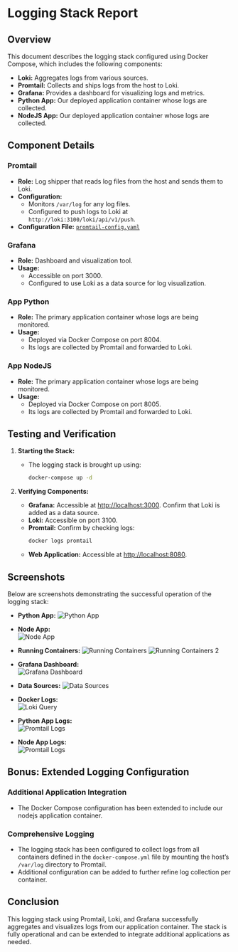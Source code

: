 # Logging Stack Report

## Overview

This document describes the logging stack configured using Docker Compose, which includes the following components:
- **Loki:** Aggregates logs from various sources.
- **Promtail:** Collects and ships logs from the host to Loki.
- **Grafana:** Provides a dashboard for visualizing logs and metrics.
- **Python App:** Our deployed application container whose logs are collected.
- **NodeJS App:** Our deployed application container whose logs are collected.

## Component Details

### Promtail
- **Role:** Log shipper that reads log files from the host and sends them to Loki.
- **Configuration:**  
  - Monitors `/var/log` for any log files.
  - Configured to push logs to Loki at `http://loki:3100/loki/api/v1/push`.
- **Configuration File:** [`promtail-config.yaml`](promtail-config.yaml)

### Grafana
- **Role:** Dashboard and visualization tool.
- **Usage:**  
  - Accessible on port 3000.
  - Configured to use Loki as a data source for log visualization.

### App Python
- **Role:** The primary application container whose logs are being monitored.
- **Usage:**  
  - Deployed via Docker Compose on port 8004.
  - Its logs are collected by Promtail and forwarded to Loki.

### App NodeJS
- **Role:** The primary application container whose logs are being monitored.
- **Usage:**  
  - Deployed via Docker Compose on port 8005.
  - Its logs are collected by Promtail and forwarded to Loki.

## Testing and Verification

1. **Starting the Stack:**
   - The logging stack is brought up using:
     ```sh
     docker-compose up -d
     ```

2. **Verifying Components:**
   - **Grafana:** Accessible at [http://localhost:3000](http://localhost:3000). Confirm that Loki is added as a data source.
   - **Loki:** Accessible on port 3100.
   - **Promtail:** Confirm by checking logs:
     ```sh
     docker logs promtail
     ```
   - **Web Application:** Accessible at [http://localhost:8080](http://localhost:8080).

## Screenshots

Below are screenshots demonstrating the successful operation of the logging stack:
- **Python App:**
  ![Python App](screenshots/python_app.png)
- **Node App:**  
  ![Node App](screenshots/nodejs_app.png)

- **Running Containers:**
  ![Running Containers](screenshots/running_containers.png)
  ![Running Containers 2](screenshots/running_containers2.png)
- **Grafana Dashboard:**  
  ![Grafana Dashboard](screenshots/grafana_dashboard.png)

- **Data Sources:**
  ![Data Sources](screenshots/data_sources.png)

- **Docker Logs:**  
  ![Loki Query](screenshots/grafana_logs.png)

- **Python App Logs:**  
  ![Promtail Logs](screenshots/python_logs.png)

- **Node App Logs:**  
  ![Promtail Logs](screenshots/nodejs_logs.png)

## Bonus: Extended Logging Configuration

### Additional Application Integration
- The Docker Compose configuration has been extended to include our nodejs application container.

### Comprehensive Logging
- The logging stack has been configured to collect logs from all containers defined in the `docker-compose.yml` file by mounting the host’s `/var/log` directory to Promtail.  
- Additional configuration can be added to further refine log collection per container.

## Conclusion

This logging stack using Promtail, Loki, and Grafana successfully aggregates and visualizes logs from our application container. The stack is fully operational and can be extended to integrate additional applications as needed.
